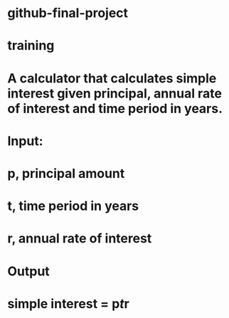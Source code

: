 # github-final-project
# training
# A calculator that calculates simple interest given principal, annual rate of interest and time period in years.

# Input:
#   p, principal amount
#   t, time period in years
#   r, annual rate of interest
# Output
#   simple interest = p*t*r
